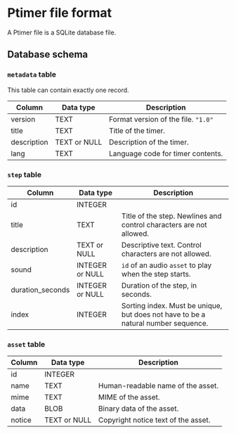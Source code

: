 <!--
SPDX-FileCopyrightText: 2024 Shota FUJI <pockawoooh@gmail.com>

SPDX-License-Identifier: Apache-2.0
-->

# Ptimer file format

A Ptimer file is a SQLite database file.

## Database schema

### `metadata` table

This table can contain exactly one record.

| Column      | Data type    | Description                         |
| ----------- | ------------ | ----------------------------------- |
| version     | TEXT         | Format version of the file. `"1.0"` |
| title       | TEXT         | Title of the timer.                 |
| description | TEXT or NULL | Description of the timer.           |
| lang        | TEXT         | Language code for timer contents.   |

### `step` table

| Column           | Data type       | Description                                                                       |
| ---------------- | --------------- | --------------------------------------------------------------------------------- |
| id               | INTEGER         |                                                                                   |
| title            | TEXT            | Title of the step. Newlines and control characters are not allowed.               |
| description      | TEXT or NULL    | Descriptive text. Control characters are not allowed.                             |
| sound            | INTEGER or NULL | `id` of an audio `asset` to play when the step starts.                            |
| duration_seconds | INTEGER or NULL | Duration of the step, in seconds.                                                 |
| index            | INTEGER         | Sorting index. Must be unique, but does not have to be a natural number sequence. |

### `asset` table

| Column | Data type    | Description                         |
| ------ | ------------ | ----------------------------------- |
| id     | INTEGER      |                                     |
| name   | TEXT         | Human-readable name of the asset.   |
| mime   | TEXT         | MIME of the asset.                  |
| data   | BLOB         | Binary data of the asset.           |
| notice | TEXT or NULL | Copyright notice text of the asset. |
